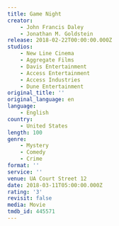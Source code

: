 ```yaml
---
title: Game Night
creator:
    - John Francis Daley
    - Jonathan M. Goldstein
release: 2018-02-22T00:00:00.000Z
studios:
    - New Line Cinema
    - Aggregate Films
    - Davis Entertainment
    - Access Entertainment
    - Access Industries
    - Dune Entertainment
original_title: ''
original_language: en
language:
    - English
country:
    - United States
length: 100
genre:
    - Mystery
    - Comedy
    - Crime
format: ''
service: ''
venue: UA Court Street 12
date: 2018-03-11T05:00:00.000Z
rating: '3'
revisit: false
media: Movie
tmdb_id: 445571
---
```




